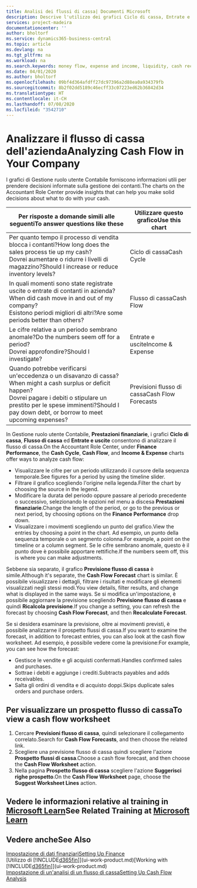 ```yaml
---
title: Analisi dei flussi di cassa| Documenti Microsoft
description: Descrive l'utilizzo dei grafici Ciclo di cassa, Entrate e uscite, Flusso di cassa e Previsione flusso di cassa per analizzare i flussi di denaro passati e futuri in entrata e in uscita dalla società.
services: project-madeira
documentationcenter: ''
author: bholtorf
ms.service: dynamics365-business-central
ms.topic: article
ms.devlang: na
ms.tgt_pltfrm: na
ms.workload: na
ms.search.keywords: money flow, expense and income, liquidity, cash receipts minus cash payments, Cartera
ms.date: 04/01/2020
ms.author: bholtorf
ms.openlocfilehash: 09bf4d364afdff27dc97396a2d88ea0a934379fb
ms.sourcegitcommit: 8b2f02dd5189c46ecff33c07223ed62b36842d34
ms.translationtype: HT
ms.contentlocale: it-CH
ms.lasthandoff: 07/08/2020
ms.locfileid: "3542710"
---
```

# <a name="analyzing-cash-flow-in-your-company"></a><span data-ttu-id="94cca-103">Analizzare il flusso di cassa dell'azienda</span><span class="sxs-lookup"><span data-stu-id="94cca-103">Analyzing Cash Flow in Your Company</span></span>
<span data-ttu-id="94cca-104">I grafici di Gestione ruolo utente Contabile forniscono informazioni utili per prendere decisioni informate sulla gestione dei contanti.</span><span class="sxs-lookup"><span data-stu-id="94cca-104">The charts on the Accountant Role Center provide insights that can help you make solid decisions about what to do with your cash.</span></span>  

| <span data-ttu-id="94cca-105">Per risposte a domande simili alle seguenti</span><span class="sxs-lookup"><span data-stu-id="94cca-105">To answer questions like these</span></span> | <span data-ttu-id="94cca-106">Utilizzare questo grafico</span><span class="sxs-lookup"><span data-stu-id="94cca-106">Use this chart</span></span> |
| --- | --- |
| <span data-ttu-id="94cca-107">Per quanto tempo il processo di vendita blocca i contanti?</span><span class="sxs-lookup"><span data-stu-id="94cca-107">How long does the sales process tie up my cash?</span></span></br> <span data-ttu-id="94cca-108">Dovrei aumentare o ridurre i livelli di magazzino?</span><span class="sxs-lookup"><span data-stu-id="94cca-108">Should I increase or reduce inventory levels?</span></span> |<span data-ttu-id="94cca-109">Ciclo di cassa</span><span class="sxs-lookup"><span data-stu-id="94cca-109">Cash Cycle</span></span> |
| <span data-ttu-id="94cca-110">In quali momenti sono state registrate uscite o entrate di contanti in azienda?</span><span class="sxs-lookup"><span data-stu-id="94cca-110">When did cash move in and out of my company?</span></span></br> <span data-ttu-id="94cca-111">Esistono periodi migliori di altri?</span><span class="sxs-lookup"><span data-stu-id="94cca-111">Are some periods better than others?</span></span> |<span data-ttu-id="94cca-112">Flusso di cassa</span><span class="sxs-lookup"><span data-stu-id="94cca-112">Cash Flow</span></span> |
| <span data-ttu-id="94cca-113">Le cifre relative a un periodo sembrano anomale?</span><span class="sxs-lookup"><span data-stu-id="94cca-113">Do the numbers seem off for a period?</span></span></br> <span data-ttu-id="94cca-114">Dovrei approfondire?</span><span class="sxs-lookup"><span data-stu-id="94cca-114">Should I investigate?</span></span> |<span data-ttu-id="94cca-115">Entrate e uscite</span><span class="sxs-lookup"><span data-stu-id="94cca-115">Income & Expense</span></span> |
| <span data-ttu-id="94cca-116">Quando potrebbe verificarsi un'eccedenza o un disavanzo di cassa?</span><span class="sxs-lookup"><span data-stu-id="94cca-116">When might a cash surplus or deficit happen?</span></span></br> <span data-ttu-id="94cca-117">Dovrei pagare i debiti o stipulare un prestito per le spese imminenti?</span><span class="sxs-lookup"><span data-stu-id="94cca-117">Should I pay down debt, or borrow to meet upcoming expenses?</span></span> |<span data-ttu-id="94cca-118">Previsioni flusso di cassa</span><span class="sxs-lookup"><span data-stu-id="94cca-118">Cash Flow Forecasts</span></span> |

<span data-ttu-id="94cca-119">In Gestione ruolo utente Contabile, **Prestazioni finanziarie**, i grafici **Ciclo di cassa**, **Flusso di cassa** ed **Entrate e uscite** consentono di analizzare il flusso di cassa.</span><span class="sxs-lookup"><span data-stu-id="94cca-119">On the Accountant Role Center, under **Finance Performance**, the **Cash Cycle**, **Cash Flow**, and **Income & Expense** charts offer ways to analyze cash flow:</span></span>  

* <span data-ttu-id="94cca-120">Visualizzare le cifre per un periodo utilizzando il cursore della sequenza temporale.</span><span class="sxs-lookup"><span data-stu-id="94cca-120">See figures for a period by using the timeline slider.</span></span>  
* <span data-ttu-id="94cca-121">Filtrare il grafico scegliendo l'origine nella legenda.</span><span class="sxs-lookup"><span data-stu-id="94cca-121">Filter the chart by choosing the source in the legend.</span></span>  
* <span data-ttu-id="94cca-122">Modificare la durata del periodo oppure passare al periodo precedente o successivo, selezionando le opzioni nel menu a discesa **Prestazioni finanziarie**.</span><span class="sxs-lookup"><span data-stu-id="94cca-122">Change the length of the period, or go to the previous or next period, by choosing options on the **Finance Performance** drop down.</span></span>  
* <span data-ttu-id="94cca-123">Visualizzare i movimenti scegliendo un punto del grafico.</span><span class="sxs-lookup"><span data-stu-id="94cca-123">View the entries by choosing a point in the chart.</span></span> <span data-ttu-id="94cca-124">Ad esempio, un punto della sequenza temporale o un segmento colonna.</span><span class="sxs-lookup"><span data-stu-id="94cca-124">For example, a point on the timeline or a column segment.</span></span> <span data-ttu-id="94cca-125">Se le cifre sembrano anomale, questo è il punto dove è possibile apportare rettifiche.</span><span class="sxs-lookup"><span data-stu-id="94cca-125">If the numbers seem off, this is where you can make adjustments.</span></span>  

<span data-ttu-id="94cca-126">Sebbene sia separato, il grafico **Previsione flusso di cassa** è simile.</span><span class="sxs-lookup"><span data-stu-id="94cca-126">Although it's separate, the **Cash Flow Forecast** chart is similar.</span></span> <span data-ttu-id="94cca-127">È possibile visualizzare i dettagli, filtrare i risultati e modificare gli elementi visualizzati negli stessi modi.</span><span class="sxs-lookup"><span data-stu-id="94cca-127">You view details, filter results, and change what is displayed in the same ways.</span></span> <span data-ttu-id="94cca-128">Se si modifica un'impostazione, è possibile aggiornare la previsione scegliendo **Previsione flusso di cassa** e quindi **Ricalcola previsione**.</span><span class="sxs-lookup"><span data-stu-id="94cca-128">If you change a setting, you can refresh the forecast by choosing **Cash Flow Forecast**, and then **Recalculate Forecast**.</span></span>

<span data-ttu-id="94cca-129">Se si desidera esaminare la previsione, oltre ai movimenti previsti, è possibile analizzarne il prospetto flussi di cassa.</span><span class="sxs-lookup"><span data-stu-id="94cca-129">If you want to examine the forecast, in addition to forecast entries, you can also look at the cash flow worksheet.</span></span> <span data-ttu-id="94cca-130">Ad esempio, è possibile vedere come la previsione:</span><span class="sxs-lookup"><span data-stu-id="94cca-130">For example, you can see how the forecast:</span></span>

* <span data-ttu-id="94cca-131">Gestisce le vendite e gli acquisti confermati.</span><span class="sxs-lookup"><span data-stu-id="94cca-131">Handles confirmed sales and purchases.</span></span>  
* <span data-ttu-id="94cca-132">Sottrae i debiti e aggiunge i crediti.</span><span class="sxs-lookup"><span data-stu-id="94cca-132">Subtracts payables and adds receivables.</span></span>  
* <span data-ttu-id="94cca-133">Salta gli ordini di vendita e di acquisto doppi.</span><span class="sxs-lookup"><span data-stu-id="94cca-133">Skips duplicate sales orders and purchase orders.</span></span>  

## <a name="to-view-a-cash-flow-worksheet"></a><span data-ttu-id="94cca-134">Per visualizzare un prospetto flusso di cassa</span><span class="sxs-lookup"><span data-stu-id="94cca-134">To view a cash flow worksheet</span></span>
1. <span data-ttu-id="94cca-135">Cercare **Previsioni flusso di cassa**, quindi selezionare il collegamento correlato.</span><span class="sxs-lookup"><span data-stu-id="94cca-135">Search for **Cash Flow Forecasts**, and then choose the related link.</span></span>  
2. <span data-ttu-id="94cca-136">Scegliere una previsione flusso di cassa quindi scegliere l'azione **Prospetto flussi di cassa**.</span><span class="sxs-lookup"><span data-stu-id="94cca-136">Choose a cash flow forecast, and then choose the **Cash Flow Worksheet** action.</span></span>  
3. <span data-ttu-id="94cca-137">Nella pagina **Prospetto flusso di cassa** scegliere l'azione **Suggerisci righe prospetto**.</span><span class="sxs-lookup"><span data-stu-id="94cca-137">On the **Cash Flow Worksheet** page, choose the **Suggest Worksheet Lines** action.</span></span>  

## <a name="see-related-training-at-microsoft-learn"></a><span data-ttu-id="94cca-138">Vedere le informazioni relative al training in [Microsoft Learn](/learn/modules/forecast-cash-flow-dynamics-365-business-central/index)</span><span class="sxs-lookup"><span data-stu-id="94cca-138">See Related Training at [Microsoft Learn](/learn/modules/forecast-cash-flow-dynamics-365-business-central/index)</span></span>

## <a name="see-also"></a><span data-ttu-id="94cca-139">Vedere anche</span><span class="sxs-lookup"><span data-stu-id="94cca-139">See Also</span></span>
[<span data-ttu-id="94cca-140">Impostazione di dati finanziari</span><span class="sxs-lookup"><span data-stu-id="94cca-140">Setting Up Finance</span></span>](finance-setup-finance.md)  
<span data-ttu-id="94cca-141">[Utilizzo di [!INCLUDE[d365fin](includes/d365fin_md.md)]](ui-work-product.md)</span><span class="sxs-lookup"><span data-stu-id="94cca-141">[Working with [!INCLUDE[d365fin](includes/d365fin_md.md)]](ui-work-product.md)</span></span>  
[<span data-ttu-id="94cca-142">Impostazione di un'analisi di un flusso di cassa</span><span class="sxs-lookup"><span data-stu-id="94cca-142">Setting Up Cash Flow Analysis</span></span>](finance-setup-cash-flow-analyses.md)  
